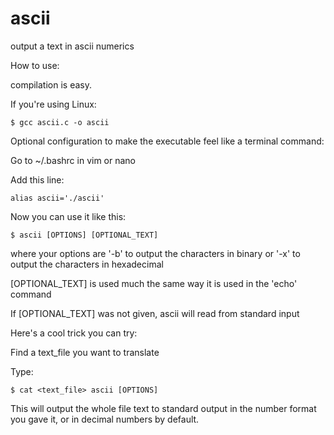 # ascii
output a text in ascii numerics

How to use:

compilation is easy.


If you're using Linux:

    $ gcc ascii.c -o ascii

Optional configuration to make the executable feel like a terminal command:

  Go to ~/.bashrc in vim or nano
  
  Add this line:
  
    alias ascii='./ascii'
  
  Now you can use it like this:
  
    $ ascii [OPTIONS] [OPTIONAL_TEXT]

where your options are '-b' to output the characters in binary
    or '-x' to output the characters in hexadecimal
    
[OPTIONAL_TEXT] is used much the same way it is used in the 'echo' command

If [OPTIONAL_TEXT] was not given, ascii will read from standard input

Here's a cool trick you can try:

Find a text_file you want to translate

Type:

    $ cat <text_file> ascii [OPTIONS]

This will output the whole file text to standard output in the number format you gave it,
or in decimal numbers by default.



